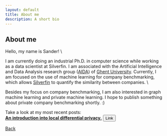 ```yaml
---
layout: default
title: About me
description: A short bio
---
```


## About me

Hello, my name is Sander! \

I am currently doing an industrial Ph.D. in computer science while working as a data scientist at Silverfin. I am associated with the Artificial Intelligence and Data Analysis research group ([AIDA](https://aida.ugent.be/)) of [Ghent University](https://www.ugent.be/en). Currently, I am focused on the use of machine learning for company benchmarking, which allows [Silverfin](https://www.silverfin.com/) to quantify the similarity between companies. \

Besides my focus on company benchmarking, I am also interested in graph machine learning and private machine learning. I hope to publish something about private company benchmarking shortly. :)

Take a look at my most recent posts: \
**[An introduction into local differential privacy.](https://medium.com/@sandernoels/an-introduction-into-local-differential-privacy-ecb413f9c9fa)**
[<button class="button button1">Link</button>](https://medium.com/@sandernoels/an-introduction-into-local-differential-privacy-ecb413f9c9fa)

[Back](./)
